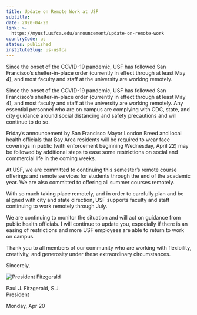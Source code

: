 ```yaml
---
title: Update on Remote Work at USF
subtitle: 
date: 2020-04-20
link: >-
  https://myusf.usfca.edu/announcement/update-on-remote-work
countryCode: us
status: published
instituteSlug: us-usfca
---
```

Since the onset of the COVID-19 pandemic, USF has followed San Francisco’s shelter-in-place order (currently in effect through at least May 4), and most faculty and staff at the university are working remotely.

Since the onset of the COVID-19 pandemic, USF has followed San Francisco’s shelter-in-place order (currently in effect through at least May 4), and most faculty and staff at the university are working remotely. Any essential personnel who are on campus are complying with CDC, state, and city guidance around social distancing and safety precautions and will continue to do so.

Friday’s announcement by San Francisco Mayor London Breed and local health officials that Bay Area residents will be required to wear face coverings in public (with enforcement beginning Wednesday, April 22) may be followed by additional steps to ease some restrictions on social and commercial life in the coming weeks.

At USF, we are committed to continuing this semester’s remote course offerings and remote services for students through the end of the academic year. We are also committed to offering all summer courses remotely.

With so much taking place remotely, and in order to carefully plan and be aligned with city and state direction, USF supports faculty and staff continuing to work remotely through July.

We are continuing to monitor the situation and will act on guidance from public health officials. I will continue to update you, especially if there is an easing of restrictions and more USF employees are able to return to work on campus.

Thank you to all members of our community who are working with flexibility, creativity, and generosity under these extraordinary circumstances.

Sincerely,

![President Fitzgerald](/sites/default/files/images/OMC/president_fitzgerald_signature_0.png)

Paul J. Fitzgerald, S.J.  
President

Monday, Apr 20
